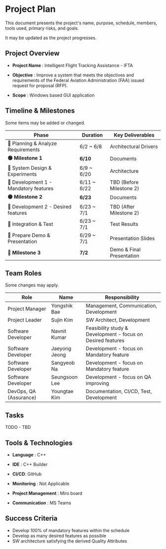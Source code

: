 # Project Plan

This document presents the project's name, purpose, schedule, members, tools used, primary risks, and goals.

It may be updated as the project progresses.

## Project Overview

- **Project Name** : Intelligent Flight Tracking Assistance - IFTA

- **Objective** : Improve a system that meets the objectives and requirements of the Federal Aviation Administration (FAA) issued request for proposal (RFP).

- **Scope** : Windows based GUI application



## Timeline & Milestones

Some items may be added or changed.

| **Phase**                            | **Duration** | **Key Deliverables**      |
| ------------------------------------ | ------------ | ------------------------- |
| 🔹 Planning & Analyze Requirements    | 6/2 ~ 6/8    | Architectural Drivers     |
| **🟢 Milestone 1**                    | **6/10**     | Documents                 |
| 🔹 System Design & Experiments        | 6/9 ~ 6/20   | Architecture              |
| 🔹 Development 1 - Mandatory features | 6/11 ~ 6/22  | TBD (Before Milestone 2)  |
| **🟡 Milestone 2**                    | **6/23**     | Documents                 |
| 🔹 Development 2 - Desired features   | 6/23 ~ 7/1   | TBD (After Milestone 2)   |
| 🔹 Integration & Test                 | 6/23 ~ 7/1   | Test Results              |
| 🔹 Prepare Demo & Presentation        | 6/29 ~ 7/1   | Presentation Slides       |
| **🎯 Milestone 3**                    | **7/2**      | Demo & Final Presentation |

<!-- ![Project Plan](../image/plan.png) -->

## Team Roles

Some changes may apply.

| Role                   | Name          | Responsibility                                              |
| ---------------------- | ------------- | ----------------------------------------------------------- |
| Project Manager        | Yongshik Bae  | Management, Communication, Development                      |
| Project Leader         | Sujin Kim     | SW Architect, Development                                   |
| Software Developer     | Navnit Kumar  | Feasibility study & Development - focus on Desired features |
| Software Developer     | Jaeyong Jeong | Development - focus on Mandatory feature                    |
| Software Developer     | Sangyeob Na   | Development - focus on Mandatory feature                    |
| Software Developer     | Seungsoon Lee | Development - focus on QA improving                         |
| DevOps, QA (Assurance) | Youngtae Kim  | Documentation, CI/CD, Test, Development                     |



## Tasks

TODO - TBD



## Tools & Technologies

- **Language** : C++
- **IDE** : C++ Builder

- **CI/CD**: GitHub

- **Monitoring** : Not Applicable  

- **Project Management** : Miro board

- **Communication** : MS Teams 



## Success Criteria

- Develop 100% of mandatory features within the schedule
- Develop as many desired features as possible
- SW architecture satisfying the derived Quality Attributes
